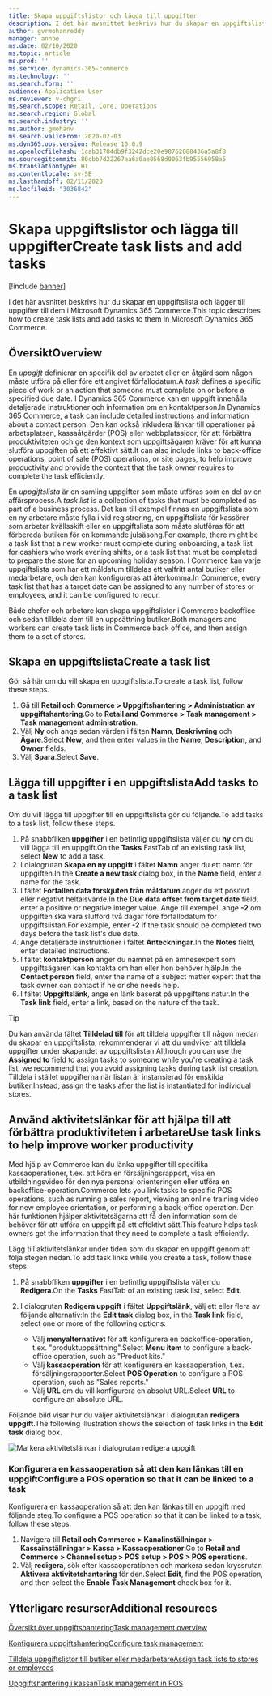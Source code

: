 ```yaml
---
title: Skapa uppgiftslistor och lägga till uppgifter
description: I det här avsnittet beskrivs hur du skapar en uppgiftslista och lägger till uppgifter till dem i Microsoft Dynamics 365 Commerce.
author: gvrmohanreddy
manager: annbe
ms.date: 02/10/2020
ms.topic: article
ms.prod: ''
ms.service: dynamics-365-commerce
ms.technology: ''
ms.search.form: ''
audience: Application User
ms.reviewer: v-chgri
ms.search.scope: Retail, Core, Operations
ms.search.region: Global
ms.search.industry: ''
ms.author: gmohanv
ms.search.validFrom: 2020-02-03
ms.dyn365.ops.version: Release 10.0.9
ms.openlocfilehash: 1cab31784db9f3242dce20e98762088436a5a8f8
ms.sourcegitcommit: 80cbb7d22267aa6a0ae0568d0063fb95556958a5
ms.translationtype: HT
ms.contentlocale: sv-SE
ms.lasthandoff: 02/11/2020
ms.locfileid: "3036842"
---
```

# <a name="create-task-lists-and-add-tasks"></a><span data-ttu-id="61cb8-103">Skapa uppgiftslistor och lägga till uppgifter</span><span class="sxs-lookup"><span data-stu-id="61cb8-103">Create task lists and add tasks</span></span>

[!include [banner](includes/banner.md)]

<span data-ttu-id="61cb8-104">I det här avsnittet beskrivs hur du skapar en uppgiftslista och lägger till uppgifter till dem i Microsoft Dynamics 365 Commerce.</span><span class="sxs-lookup"><span data-stu-id="61cb8-104">This topic describes how to create task lists and add tasks to them in Microsoft Dynamics 365 Commerce.</span></span>

## <a name="overview"></a><span data-ttu-id="61cb8-105">Översikt</span><span class="sxs-lookup"><span data-stu-id="61cb8-105">Overview</span></span>

<span data-ttu-id="61cb8-106">En *uppgift* definierar en specifik del av arbetet eller en åtgärd som någon måste utföra på eller före ett angivet förfallodatum.</span><span class="sxs-lookup"><span data-stu-id="61cb8-106">A *task* defines a specific piece of work or an action that someone must complete on or before a specified due date.</span></span> <span data-ttu-id="61cb8-107">I Dynamics 365 Commerce kan en uppgift innehålla detaljerade instruktioner och information om en kontaktperson.</span><span class="sxs-lookup"><span data-stu-id="61cb8-107">In Dynamics 365 Commerce, a task can include detailed instructions and information about a contact person.</span></span> <span data-ttu-id="61cb8-108">Den kan också inkludera länkar till operationer på arbetsplatsen, kassaåtgärder (POS) eller webbplatssidor, för att förbättra produktiviteten och ge den kontext som uppgiftsägaren kräver för att kunna slutföra uppgiften på ett effektivt sätt.</span><span class="sxs-lookup"><span data-stu-id="61cb8-108">It can also include links to back-office operations, point of sale (POS) operations, or site pages, to help improve productivity and provide the context that the task owner requires to complete the task efficiently.</span></span>

<span data-ttu-id="61cb8-109">En *uppgiftslista* är en samling uppgifter som måste utföras som en del av en affärsprocess.</span><span class="sxs-lookup"><span data-stu-id="61cb8-109">A *task list* is a collection of tasks that must be completed as part of a business process.</span></span> <span data-ttu-id="61cb8-110">Det kan till exempel finnas en uppgiftslista som en ny arbetare måste fylla i vid registrering, en uppgiftslista för kassörer som arbetar kvällsskift eller en uppgiftslista som måste slutföras för att förbereda butiken för en kommande julsäsong.</span><span class="sxs-lookup"><span data-stu-id="61cb8-110">For example, there might be a task list that a new worker must complete during onboarding, a task list for cashiers who work evening shifts, or a task list that must be completed to prepare the store for an upcoming holiday season.</span></span> <span data-ttu-id="61cb8-111">I Commerce kan varje uppgiftslista som har ett måldatum tilldelas ett valfritt antal butiker eller medarbetare, och den kan konfigureras att återkomma.</span><span class="sxs-lookup"><span data-stu-id="61cb8-111">In Commerce, every task list that has a target date can be assigned to any number of stores or employees, and it can be configured to recur.</span></span>

<span data-ttu-id="61cb8-112">Både chefer och arbetare kan skapa uppgiftslistor i Commerce backoffice och sedan tilldela dem till en uppsättning butiker.</span><span class="sxs-lookup"><span data-stu-id="61cb8-112">Both managers and workers can create task lists in Commerce back office, and then assign them to a set of stores.</span></span>

## <a name="create-a-task-list"></a><span data-ttu-id="61cb8-113">Skapa en uppgiftslista</span><span class="sxs-lookup"><span data-stu-id="61cb8-113">Create a task list</span></span>

<span data-ttu-id="61cb8-114">Gör så här om du vill skapa en uppgiftslista.</span><span class="sxs-lookup"><span data-stu-id="61cb8-114">To create a task list, follow these steps.</span></span>

1. <span data-ttu-id="61cb8-115">Gå till **Retail och Commerce \> Uppgiftshantering \> Administration av uppgiftshantering**.</span><span class="sxs-lookup"><span data-stu-id="61cb8-115">Go to **Retail and Commerce \> Task management \> Task management administration**.</span></span>
1. <span data-ttu-id="61cb8-116">Välj **Ny** och ange sedan värden i fälten **Namn**, **Beskrivning** och **Ägare**.</span><span class="sxs-lookup"><span data-stu-id="61cb8-116">Select **New**, and then enter values in the **Name**, **Description**, and **Owner** fields.</span></span>
1. <span data-ttu-id="61cb8-117">Välj **Spara**.</span><span class="sxs-lookup"><span data-stu-id="61cb8-117">Select **Save**.</span></span>

## <a name="add-tasks-to-a-task-list"></a><span data-ttu-id="61cb8-118">Lägga till uppgifter i en uppgiftslista</span><span class="sxs-lookup"><span data-stu-id="61cb8-118">Add tasks to a task list</span></span>

<span data-ttu-id="61cb8-119">Om du vill lägga till uppgifter till en uppgiftslista gör du följande.</span><span class="sxs-lookup"><span data-stu-id="61cb8-119">To add tasks to a task list, follow these steps.</span></span>
 
1. <span data-ttu-id="61cb8-120">På snabbfliken **uppgifter** i en befintlig uppgiftslista väljer du **ny** om du vill lägga till en uppgift.</span><span class="sxs-lookup"><span data-stu-id="61cb8-120">On the **Tasks** FastTab of an existing task list, select **New** to add a task.</span></span>
1. <span data-ttu-id="61cb8-121">I dialogrutan **Skapa en ny uppgift** i fältet **Namn** anger du ett namn för uppgiften.</span><span class="sxs-lookup"><span data-stu-id="61cb8-121">In the **Create a new task** dialog box, in the **Name** field, enter a name for the task.</span></span>
1. <span data-ttu-id="61cb8-122">I fältet **Förfallen data förskjuten från måldatum** anger du ett positivt eller negativt heltalsvärde.</span><span class="sxs-lookup"><span data-stu-id="61cb8-122">In the **Due data offset from target date** field, enter a positive or negative integer value.</span></span> <span data-ttu-id="61cb8-123">Ange till exempel, ange **-2** om uppgiften ska vara slutförd två dagar före förfallodatum för uppgiftslistan.</span><span class="sxs-lookup"><span data-stu-id="61cb8-123">For example, enter **-2** if the task should be completed two days before the task list's due date.</span></span>
1. <span data-ttu-id="61cb8-124">Ange detaljerade instruktioner i fältet **Anteckningar**.</span><span class="sxs-lookup"><span data-stu-id="61cb8-124">In the **Notes** field, enter detailed instructions.</span></span>
1. <span data-ttu-id="61cb8-125">I fältet **kontaktperson** anger du namnet på en ämnesexpert som uppgiftsägaren kan kontakta om han eller hon behöver hjälp.</span><span class="sxs-lookup"><span data-stu-id="61cb8-125">In the **Contact person** field, enter the name of a subject matter expert that the task owner can contact if he or she needs help.</span></span>
1. <span data-ttu-id="61cb8-126">I fältet **Uppgiftslänk**, ange en länk baserat på uppgiftens natur.</span><span class="sxs-lookup"><span data-stu-id="61cb8-126">In the **Task link** field, enter a link, based on the nature of the task.</span></span>

> [!TIP]
> <span data-ttu-id="61cb8-127">Du kan använda fältet **Tilldelad till** för att tilldela uppgifter till någon medan du skapar en uppgiftslista, rekommenderar vi att du undviker att tilldela uppgifter under skapandet av uppgiftslistan.</span><span class="sxs-lookup"><span data-stu-id="61cb8-127">Although you can use the **Assigned to** field to assign tasks to someone while you're creating a task list, we recommend that you avoid assigning tasks during task list creation.</span></span> <span data-ttu-id="61cb8-128">Tilldela i stället uppgifterna när listan är instansierad för enskilda butiker.</span><span class="sxs-lookup"><span data-stu-id="61cb8-128">Instead, assign the tasks after the list is instantiated for individual stores.</span></span>

## <a name="use-task-links-to-help-improve-worker-productivity"></a><span data-ttu-id="61cb8-129">Använd aktivitetslänkar för att hjälpa till att förbättra produktiviteten i arbetare</span><span class="sxs-lookup"><span data-stu-id="61cb8-129">Use task links to help improve worker productivity</span></span>

<span data-ttu-id="61cb8-130">Med hjälp av Commerce kan du länka uppgifter till specifika kassaoperationer, t.ex. att köra en försäljningsrapport, visa en utbildningsvideo för den nya personal orienteringen eller utföra en backoffice-operation.</span><span class="sxs-lookup"><span data-stu-id="61cb8-130">Commerce lets you link tasks to specific POS operations, such as running a sales report, viewing an online training video for new employee orientation, or performing a back-office operation.</span></span> <span data-ttu-id="61cb8-131">Den här funktionen hjälper aktivitetsägarna att få den information som de behöver för att utföra en uppgift på ett effektivt sätt.</span><span class="sxs-lookup"><span data-stu-id="61cb8-131">This feature helps task owners get the information that they need to complete a task efficiently.</span></span>

<span data-ttu-id="61cb8-132">Lägg till aktivitetslänkar under tiden som du skapar en uppgift genom att följa stegen nedan.</span><span class="sxs-lookup"><span data-stu-id="61cb8-132">To add task links while you create a task, follow these steps.</span></span>

1. <span data-ttu-id="61cb8-133">På snabbfliken **uppgifter** i en befintlig uppgiftslista väljer du **Redigera**.</span><span class="sxs-lookup"><span data-stu-id="61cb8-133">On the **Tasks** FastTab of an existing task list, select **Edit**.</span></span>
1. <span data-ttu-id="61cb8-134">I dialogrutan **Redigera uppgift** i fältet **Uppgiftslänk**, välj ett eller flera av följande alternativ:</span><span class="sxs-lookup"><span data-stu-id="61cb8-134">In the **Edit task** dialog box, in the **Task link** field, select one or more of the following options:</span></span>

    - <span data-ttu-id="61cb8-135">Välj **menyalternativet** för att konfigurera en backoffice-operation, t.ex. "produktuppsättning".</span><span class="sxs-lookup"><span data-stu-id="61cb8-135">Select **Menu item** to configure a back-office operation, such as "Product kits."</span></span>
    - <span data-ttu-id="61cb8-136">Välj **kassaoperation** för att konfigurera en kassaoperation, t.ex. försäljningsrapporter.</span><span class="sxs-lookup"><span data-stu-id="61cb8-136">Select **POS Operation** to configure a POS operation, such as "Sales reports."</span></span>
    - <span data-ttu-id="61cb8-137">Välj **URL** om du vill konfigurera en absolut URL.</span><span class="sxs-lookup"><span data-stu-id="61cb8-137">Select **URL** to configure an absolute URL.</span></span>

<span data-ttu-id="61cb8-138">Följande bild visar hur du väljer aktivitetslänkar i dialogrutan **redigera uppgift**.</span><span class="sxs-lookup"><span data-stu-id="61cb8-138">The following illustration shows the selection of task links in the **Edit task** dialog box.</span></span>

![Markera aktivitetslänkar i dialogrutan redigera uppgift](media/HQ-POS-Tasks-Linking.png)

### <a name="configure-a-pos-operation-so-that-it-can-be-linked-to-a-task"></a><span data-ttu-id="61cb8-140">Konfigurera en kassaoperation så att den kan länkas till en uppgift</span><span class="sxs-lookup"><span data-stu-id="61cb8-140">Configure a POS operation so that it can be linked to a task</span></span>

<span data-ttu-id="61cb8-141">Konfigurera en kassaoperation så att den kan länkas till en uppgift med följande steg.</span><span class="sxs-lookup"><span data-stu-id="61cb8-141">To configure a POS operation so that it can be linked to a task, follow these steps.</span></span>

1. <span data-ttu-id="61cb8-142">Navigera till **Retail och Commerce \> Kanalinställningar \> Kassainställningar \> Kassa \> Kassaoperationer**.</span><span class="sxs-lookup"><span data-stu-id="61cb8-142">Go to **Retail and Commerce \> Channel setup \> POS setup \> POS \> POS operations**.</span></span>
1. <span data-ttu-id="61cb8-143">Välj **redigera**, sök efter kassaoperationen och markera sedan kryssrutan **Aktivera aktivitetshantering** för den.</span><span class="sxs-lookup"><span data-stu-id="61cb8-143">Select **Edit**, find the POS operation, and then select the **Enable Task Management** check box for it.</span></span>

## <a name="additional-resources"></a><span data-ttu-id="61cb8-144">Ytterligare resurser</span><span class="sxs-lookup"><span data-stu-id="61cb8-144">Additional resources</span></span>

[<span data-ttu-id="61cb8-145">Översikt över uppgiftshantering</span><span class="sxs-lookup"><span data-stu-id="61cb8-145">Task management overview</span></span>](task-mgmt-overview.md)

[<span data-ttu-id="61cb8-146">Konfigurera uppgiftshantering</span><span class="sxs-lookup"><span data-stu-id="61cb8-146">Configure task management</span></span>](task-mgmt-configure.md)

[<span data-ttu-id="61cb8-147">Tilldela uppgiftslistor till butiker eller medarbetare</span><span class="sxs-lookup"><span data-stu-id="61cb8-147">Assign task lists to stores or employees</span></span>](task-mgmt-assign-lists.md)

[<span data-ttu-id="61cb8-148">Uppgiftshantering i kassan</span><span class="sxs-lookup"><span data-stu-id="61cb8-148">Task management in POS</span></span>](task-mgmt-POS.md)

